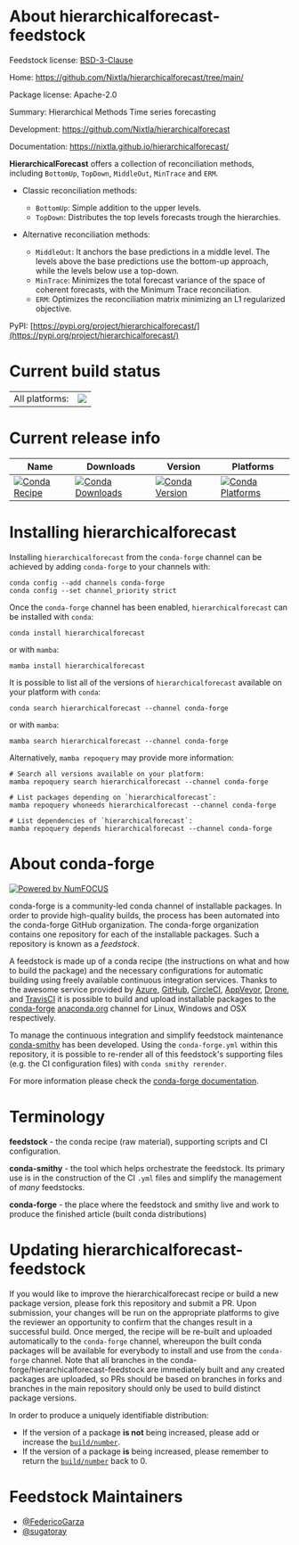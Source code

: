 About hierarchicalforecast-feedstock
====================================

Feedstock license: [BSD-3-Clause](https://github.com/conda-forge/hierarchicalforecast-feedstock/blob/main/LICENSE.txt)

Home: https://github.com/Nixtla/hierarchicalforecast/tree/main/

Package license: Apache-2.0

Summary: Hierarchical Methods Time series forecasting

Development: https://github.com/Nixtla/hierarchicalforecast

Documentation: https://nixtla.github.io/hierarchicalforecast/

**HierarchicalForecast** offers a collection of reconciliation methods,
including `BottomUp`, `TopDown`, `MiddleOut`, `MinTrace` and `ERM`.


* Classic reconciliation methods:
    - `BottomUp`: Simple addition to the upper levels.
    - `TopDown`: Distributes the top levels forecasts trough the hierarchies.

* Alternative reconciliation methods:
    - `MiddleOut`: It anchors the base predictions in a middle level. The levels
      above the base predictions use the bottom-up approach, while the levels below
      use a top-down.
    - `MinTrace`: Minimizes the total forecast variance of the space of coherent
      forecasts, with the Minimum Trace reconciliation.
    - `ERM`: Optimizes the reconciliation matrix minimizing an L1 regularized objective.

PyPI: [https://pypi.org/project/hierarchicalforecast/](https://pypi.org/project/hierarchicalforecast/)


Current build status
====================


<table><tr><td>All platforms:</td>
    <td>
      <a href="https://dev.azure.com/conda-forge/feedstock-builds/_build/latest?definitionId=16837&branchName=main">
        <img src="https://dev.azure.com/conda-forge/feedstock-builds/_apis/build/status/hierarchicalforecast-feedstock?branchName=main">
      </a>
    </td>
  </tr>
</table>

Current release info
====================

| Name | Downloads | Version | Platforms |
| --- | --- | --- | --- |
| [![Conda Recipe](https://img.shields.io/badge/recipe-hierarchicalforecast-green.svg)](https://anaconda.org/conda-forge/hierarchicalforecast) | [![Conda Downloads](https://img.shields.io/conda/dn/conda-forge/hierarchicalforecast.svg)](https://anaconda.org/conda-forge/hierarchicalforecast) | [![Conda Version](https://img.shields.io/conda/vn/conda-forge/hierarchicalforecast.svg)](https://anaconda.org/conda-forge/hierarchicalforecast) | [![Conda Platforms](https://img.shields.io/conda/pn/conda-forge/hierarchicalforecast.svg)](https://anaconda.org/conda-forge/hierarchicalforecast) |

Installing hierarchicalforecast
===============================

Installing `hierarchicalforecast` from the `conda-forge` channel can be achieved by adding `conda-forge` to your channels with:

```
conda config --add channels conda-forge
conda config --set channel_priority strict
```

Once the `conda-forge` channel has been enabled, `hierarchicalforecast` can be installed with `conda`:

```
conda install hierarchicalforecast
```

or with `mamba`:

```
mamba install hierarchicalforecast
```

It is possible to list all of the versions of `hierarchicalforecast` available on your platform with `conda`:

```
conda search hierarchicalforecast --channel conda-forge
```

or with `mamba`:

```
mamba search hierarchicalforecast --channel conda-forge
```

Alternatively, `mamba repoquery` may provide more information:

```
# Search all versions available on your platform:
mamba repoquery search hierarchicalforecast --channel conda-forge

# List packages depending on `hierarchicalforecast`:
mamba repoquery whoneeds hierarchicalforecast --channel conda-forge

# List dependencies of `hierarchicalforecast`:
mamba repoquery depends hierarchicalforecast --channel conda-forge
```


About conda-forge
=================

[![Powered by
NumFOCUS](https://img.shields.io/badge/powered%20by-NumFOCUS-orange.svg?style=flat&colorA=E1523D&colorB=007D8A)](https://numfocus.org)

conda-forge is a community-led conda channel of installable packages.
In order to provide high-quality builds, the process has been automated into the
conda-forge GitHub organization. The conda-forge organization contains one repository
for each of the installable packages. Such a repository is known as a *feedstock*.

A feedstock is made up of a conda recipe (the instructions on what and how to build
the package) and the necessary configurations for automatic building using freely
available continuous integration services. Thanks to the awesome service provided by
[Azure](https://azure.microsoft.com/en-us/services/devops/), [GitHub](https://github.com/),
[CircleCI](https://circleci.com/), [AppVeyor](https://www.appveyor.com/),
[Drone](https://cloud.drone.io/welcome), and [TravisCI](https://travis-ci.com/)
it is possible to build and upload installable packages to the
[conda-forge](https://anaconda.org/conda-forge) [anaconda.org](https://anaconda.org/)
channel for Linux, Windows and OSX respectively.

To manage the continuous integration and simplify feedstock maintenance
[conda-smithy](https://github.com/conda-forge/conda-smithy) has been developed.
Using the ``conda-forge.yml`` within this repository, it is possible to re-render all of
this feedstock's supporting files (e.g. the CI configuration files) with ``conda smithy rerender``.

For more information please check the [conda-forge documentation](https://conda-forge.org/docs/).

Terminology
===========

**feedstock** - the conda recipe (raw material), supporting scripts and CI configuration.

**conda-smithy** - the tool which helps orchestrate the feedstock.
                   Its primary use is in the construction of the CI ``.yml`` files
                   and simplify the management of *many* feedstocks.

**conda-forge** - the place where the feedstock and smithy live and work to
                  produce the finished article (built conda distributions)


Updating hierarchicalforecast-feedstock
=======================================

If you would like to improve the hierarchicalforecast recipe or build a new
package version, please fork this repository and submit a PR. Upon submission,
your changes will be run on the appropriate platforms to give the reviewer an
opportunity to confirm that the changes result in a successful build. Once
merged, the recipe will be re-built and uploaded automatically to the
`conda-forge` channel, whereupon the built conda packages will be available for
everybody to install and use from the `conda-forge` channel.
Note that all branches in the conda-forge/hierarchicalforecast-feedstock are
immediately built and any created packages are uploaded, so PRs should be based
on branches in forks and branches in the main repository should only be used to
build distinct package versions.

In order to produce a uniquely identifiable distribution:
 * If the version of a package **is not** being increased, please add or increase
   the [``build/number``](https://docs.conda.io/projects/conda-build/en/latest/resources/define-metadata.html#build-number-and-string).
 * If the version of a package **is** being increased, please remember to return
   the [``build/number``](https://docs.conda.io/projects/conda-build/en/latest/resources/define-metadata.html#build-number-and-string)
   back to 0.

Feedstock Maintainers
=====================

* [@FedericoGarza](https://github.com/FedericoGarza/)
* [@sugatoray](https://github.com/sugatoray/)


